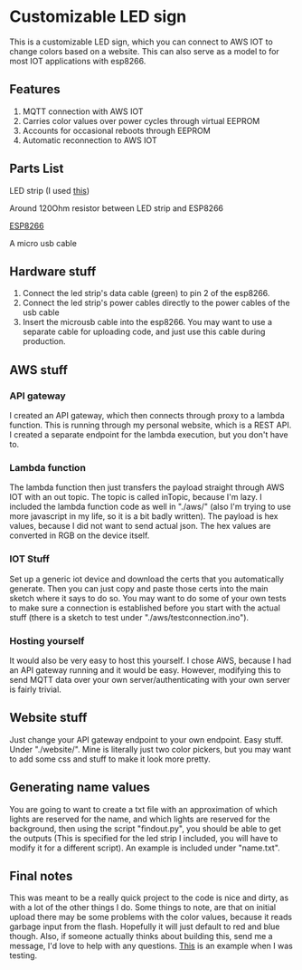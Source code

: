 # Customizable LED sign

This is a customizable LED sign, which you can connect to AWS IOT to change colors based on a website. This can also serve as a model to for most IOT applications with esp8266.

## Features

1. MQTT connection with AWS IOT
2. Carries color values over power cycles through virtual EEPROM
3. Accounts for occasional reboots through EEPROM
4. Automatic reconnection to AWS IOT

## Parts List

LED strip (I used [this](https://www.amazon.com/BTF-Lighting-Individually-Addressable-Flexible-Lighting/dp/B075T7GQRP?pd_rd_w=l56PO&pf_rd_p=7a695a6b-3610-4583-9730-4d63d22b28b7&pf_rd_r=T0101DF08KD709APP1ZP&pd_rd_r=44d72d7c-5c85-461d-a2ee-c6e673e116b3&pd_rd_wg=QhGvn&pd_rd_i=B075T7GQRP&psc=1&ref_=pd_bap_d_rp_12_t))

Around 120Ohm resistor between LED strip and ESP8266

[ESP8266](https://www.amazon.com/HiLetgo-Internet-Development-Wireless-Micropython/dp/B081CSJV2V/ref=sr_1_1_sspa?dchild=1&keywords=esp8266&qid=1613470764&sr=8-1-spons&psc=1&spLa=ZW5jcnlwdGVkUXVhbGlmaWVyPUEyMDU1Wk1ETFlaWjBVJmVuY3J5cHRlZElkPUEwNjMxMjQxMVdNMUEzQldKRkhIMCZlbmNyeXB0ZWRBZElkPUEwNTYyNjkzMU5WTEI1SjdJUTlDJndpZGdldE5hbWU9c3BfYXRmJmFjdGlvbj1jbGlja1JlZGlyZWN0JmRvTm90TG9nQ2xpY2s9dHJ1ZQ==)

A micro usb cable

## Hardware stuff
1. Connect the led strip's data cable (green) to pin 2 of the esp8266.
2. Connect the led strip's power cables directly to the power cables of the usb cable
3. Insert the microusb cable into the esp8266. You may want to use a separate cable for uploading code, and just use this cable during production.

## AWS stuff

### API gateway
I created an API gateway, which then connects through proxy to a lambda function. This is running through my personal website, which is a REST API. I created a separate endpoint for the lambda execution, but you don't have to.

### Lambda function
The lambda function then just transfers the payload straight through AWS IOT with an out topic. The topic is called inTopic, because I'm lazy. I included the lambda function code as well in "./aws/" (also I'm trying to use more javascript in my life, so it is a bit badly written). The payload is hex values, because I did not want to send actual json. The hex values are converted in RGB on the device itself.

### IOT Stuff
Set up a generic iot device and download the certs that you automatically generate. Then you can just copy and paste those certs into the main sketch where it says to do so. You may want to do some of your own tests to make sure a connection is established before you start with the actual stuff (there is a sketch to test under "./aws/testconnection.ino").

### Hosting yourself
It would also be very easy to host this yourself. I chose AWS, because I had an API gateway running and it would be easy. However, modifying this to send MQTT data over your own server/authenticating with your own server is fairly trivial.

## Website stuff
Just change your API gateway endpoint to your own endpoint. Easy stuff. Under "./website/". Mine is literally just two color pickers, but you may want to add some css and stuff to make it look more pretty.

## Generating name values
You are going to want to create a txt file with an approximation of which lights are reserved for the name, and which lights are reserved for the background, then using the script "findout.py", you should be able to get the outputs (This is specified for the led strip I included, you will have to modify it for a different script). An example is included under "name.txt".

## Final notes
This was meant to be a really quick project to the code is nice and dirty, as with a lot of the other things I do. Some things to note, are that on initial upload there may be some problems with the color values, because it reads garbage input from the flash. Hopefully it will just default to red and blue though. Also, if someone actually thinks about building this, send me a message, I'd love to help with any questions. [This](https://dxuhpsew7hntg.cloudfront.net/sign_display.mp4) is an example when I was testing.
